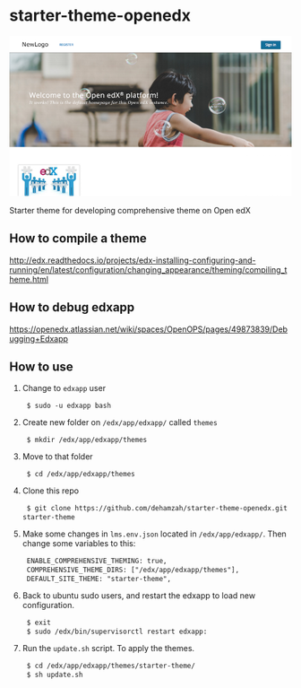 # starter-theme-openedx

![Starter theme screenshot](screenshot.png)

Starter theme for developing comprehensive theme on Open edX

## How to compile a theme
http://edx.readthedocs.io/projects/edx-installing-configuring-and-running/en/latest/configuration/changing_appearance/theming/compiling_theme.html

## How to debug edxapp
https://openedx.atlassian.net/wiki/spaces/OpenOPS/pages/49873839/Debugging+Edxapp

## How to use

1. Change to `edxapp` user

		$ sudo -u edxapp bash

2. Create new folder on `/edx/app/edxapp/` called `themes`

		$ mkdir /edx/app/edxapp/themes

3. Move to that folder

		$ cd /edx/app/edxapp/themes

4. Clone this repo

		$ git clone https://github.com/dehamzah/starter-theme-openedx.git starter-theme

5. Make some changes in `lms.env.json` located in `/edx/app/edxapp/`. Then change some variables to this:

		ENABLE_COMPREHENSIVE_THEMING: true,
		COMPREHENSIVE_THEME_DIRS: ["/edx/app/edxapp/themes"],
		DEFAULT_SITE_THEME: "starter-theme",

6. Back to ubuntu sudo users, and restart the edxapp to load new configuration.

		$ exit
		$ sudo /edx/bin/supervisorctl restart edxapp:

7. Run the `update.sh` script. To apply the themes.

		$ cd /edx/app/edxapp/themes/starter-theme/
		$ sh update.sh



